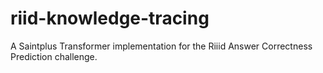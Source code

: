 # riid-knowledge-tracing
A Saintplus Transformer implementation for the Riiid Answer Correctness Prediction challenge. 
